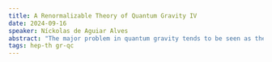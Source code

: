 ```yaml
---
title: A Renormalizable Theory of Quantum Gravity IV
date: 2024-09-16
speaker: Níckolas de Aguiar Alves
abstract: "The major problem in quantum gravity tends to be seen as the difficulty in obtaining an ultraviolet completion of general relativity. Pure general relativity is a non-renormalizable theory, and therefore loses its predictability on scales close to the Planck scale. Interestingly, however, adding quadratic terms in the curvatures to the action of gravity makes the theory perturbatively renormalizable, a fact known at least since the 1970s (and suspected since the 1960s). In this series of lectures, I intend to revisit general concepts of renormalization in curved spacetimes (in the case of both QFTCS and general relativity) and argue that quadratic terms are to be expected in a quantum theory of gravity. Having done so, I will discuss the advantages, disadvantages, and my criticisms of the quadratic gravity program."
tags: hep-th gr-qc
---
```

